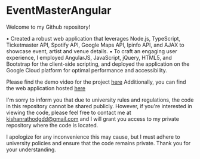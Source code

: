 # EventMasterAngular
Welcome to my Github repository!

• Created a robust web application that leverages Node.js, TypeScript, Ticketmaster API, Spotify API, Google Maps API, Ipinfo API,
and AJAX to showcase event, artist and venue details.
• To craft an engaging user experience, I employed AngularJS, JavaScript, jQuery, HTML5, and Bootstrap for the client-side
scripting, and deployed the application on the Google Cloud platform for optimal performance and accessibility.

Please find the demo video for the project [here](https://drive.google.com/file/d/10sAQWYjTvnbFYkPwOZ__SQ0S6WfSk0MI/view?usp=share_link)
Additionally, you can find the web application hosted [here](https://event-master-angular.uw.r.appspot.com/search-component)

I'm sorry to inform you that due to university rules and regulations, the code in this repository cannot be shared publicly. However, if you're interested in viewing the code, please feel free to contact me at <a href="mailto:kishanrathodgdd@gmail.com?">kishanrathodgdd@gmail.com</a> and I will grant you access to my private repository where the code is located.

I apologize for any inconvenience this may cause, but I must adhere to university policies and ensure that the code remains private. Thank you for your understanding.

